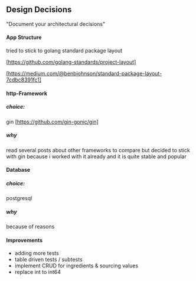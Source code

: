 ## Design Decisions
"Document your architectural decisions" 

#### App Structure
tried to stick to golang standard package layout 

[https://github.com/golang-standards/project-layout]

[https://medium.com/@benbjohnson/standard-package-layout-7cdbc8391fc1]

#### http-Framework
##### choice: 

gin [https://github.com/gin-gonic/gin]

##### why 
read several posts about other frameworks to compare but decided to stick with gin 
because i worked with it already and it is quite stable and popular

#### Database
##### choice: 
postgresql

##### why
because of reasons

#### Improvements
- adding more tests
- table driven tests / subtests
- implement CRUD for ingredients & sourcing values
- replace int to int64



